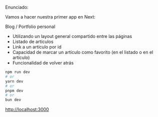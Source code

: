 Enunciado:

Vamos a hacer nuestra primer app en Next:

Blog / Portfolio personal
- Utilizando un layout general compartido entre las páginas
- Listado de artículos
- Link a un artículo por id
- Capacidad de marcar un artículo como favorito (en el listado o en el artículo)
- Funcionalidad de volver atrás

```bash
npm run dev
# or
yarn dev
# or
pnpm dev
# or
bun dev
```

[http://localhost:3000](http://localhost:3000)
